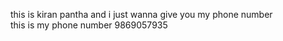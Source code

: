 this  is kiran pantha and i just wanna give you my phone number <br>
this is my phone number 9869057935
